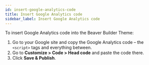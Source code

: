```yaml
---
id: insert-google-analytics-code
title: Insert Google Analytics code
sidebar_label: Insert Google Analytics code
---
```


To insert Google Analytics code into the Beaver Builder Theme:

  1. Go to your Google site and copy the Google Analytics code – the `<script>` tags and everything between.
  2. Go to **Customize > Code > Head code** and paste the code there.
  3. Click **Save & Publish**.
